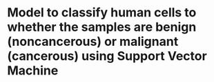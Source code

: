 # Model to classify human cells to whether the samples are benign (noncancerous) or malignant (cancerous) using Support Vector Machine
